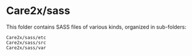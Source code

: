 # Care2x/sass

This folder contains SASS files of various kinds, organized in sub-folders:

    Care2x/sass/etc
    Care2x/sass/src
    Care2x/sass/var
